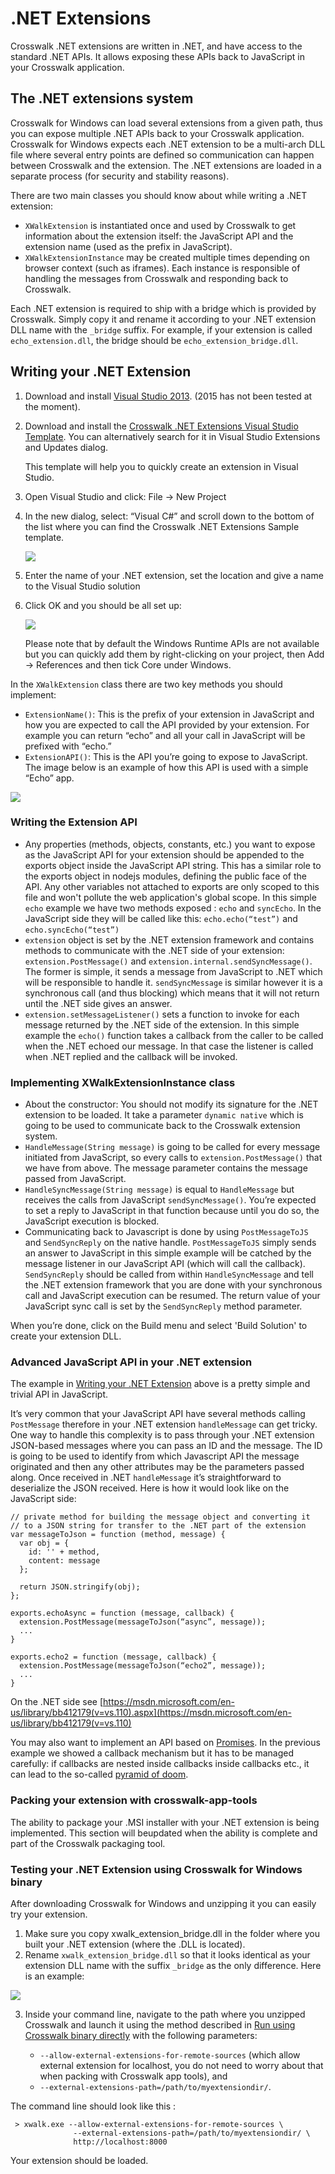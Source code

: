 # .NET Extensions

Crosswalk .NET extensions are written in .NET, and have access to the standard .NET APIs. It allows exposing these APIs back to JavaScript in your Crosswalk application.

## The .NET extensions system
Crosswalk for Windows can load several extensions from a given path, thus you can expose multiple .NET APIs back to your Crosswalk application. Crosswalk for Windows expects each .NET extension to be a multi-arch DLL file where several entry points are defined so communication can happen between Crosswalk and the extension. The .NET extensions are loaded in a separate process (for security and stability reasons).

There are two main classes you should know about while writing a .NET extension:

*   `XWalkExtension` is instantiated once and used by Crosswalk to get information about the extension itself: the JavaScript API and the extension name (used as the prefix in JavaScript).
*   `XWalkExtensionInstance` may be created multiple times depending on browser context (such as iframes). Each instance is responsible of handling the messages from Crosswalk and responding back to Crosswalk.

Each .NET extension is required to ship with a bridge which is provided by Crosswalk. Simply copy it and rename it according to your .NET extension DLL name with the `_bridge` suffix.  For example, if your extension is called `echo_extension.dll`, the bridge should be `echo_extension_bridge.dll`.

## <a class='doc-anchor' id='Writing-your-Net-Extension'></a>Writing your .NET Extension
1. Download and install [Visual Studio 2013](https://www.visualstudio.com/en-us/downloads/download-visual-studio-vs.aspx). (2015 has not been tested at the moment).

2. Download and install the [Crosswalk .NET Extensions Visual Studio Template](https://visualstudiogallery.msdn.microsoft.com/51e648be-c91a-40fa-9d13-8f49ec134e86). You can alternatively search for it in Visual Studio Extensions and Updates dialog.

   This template will help you to quickly create an extension in Visual Studio.

3. Open Visual Studio and click: File -> New Project

4. In the new dialog, select: “Visual C#” and scroll down to the bottom of the list where you can find the Crosswalk .NET Extensions Sample template.
    
   <a href="/assets/win5-new-project.png"><img src="/assets/win5-new-project.png" style="display: block; margin: 0 auto"/></a>

5. Enter the name of your .NET extension, set the location and give a name to the Visual Studio solution

6. Click OK and you should be all set up:

   <a href="/assets/win6-visual-studio.png"><img src="/assets/win6-visual-studio.png" style="display: block; margin: 0 auto"/></a>
   
   Please note that by default the Windows Runtime APIs are not available but you can quickly add them by right-clicking on your project, then Add -> References and then tick Core under Windows.

In the `XWalkExtension` class there are two key methods you should implement:

*   `ExtensionName()`: This is the prefix of your extension in JavaScript and how you are expected to call the API provided by your extension. For example you can return “echo” and all your call in JavaScript will be prefixed with “echo.”
*   `ExtensionAPI()`: This is the API you’re going to expose to JavaScript. The image below is an example of how this API is used with a simple “Echo” app.

   <a href="/assets/win7-extension-config.png"><img src="/assets/win7-extension-config.png" style="display: block; margin: 0 auto"/></a>

### Writing the Extension API

*   Any properties (methods, objects, constants, etc.) you want to expose as the JavaScript API for your extension should be appended to the exports object inside the JavaScript API string. This has a similar role to the exports object in nodejs modules, defining the public face of the API. Any other variables not attached to exports are only scoped to this file and won't pollute the web application's global scope. In this simple `echo` example we have two methods exposed : `echo` and `syncEcho`. In the JavaScript side they will be called like this: `echo.echo(“test”)` and `echo.syncEcho(“test”)`
*   `extension` object is set by the .NET extension framework and contains methods to communicate with the .NET side of your extension: `extension.PostMessage()` and `extension.internal.sendSyncMessage()`. The former is simple, it sends a message from JavaScript to .NET which will be responsible to handle it. `sendSyncMessage` is similar however it is a synchronous call (and thus blocking) which means that it will not return until the .NET side gives an answer.
*   `extension.setMessageListener()` sets a function to invoke for each message returned by the .NET side of the extension. In this simple example the `echo()` function takes a callback from the caller to be called when the .NET echoed our message. In that case the listener is called when .NET replied and the callback will be invoked.

### Implementing XWalkExtensionInstance class

*   About the constructor: You should not modify its signature for the .NET extension to be loaded. It take a parameter `dynamic native` which is going to be used to communicate back to the Crosswalk extension system.
*   `HandleMessage(String message)` is going to be called for every message initiated from JavaScript, so every calls to `extension.PostMessage()` that we have from above. The message parameter contains the message passed from JavaScript.
*   `HandleSyncMessage(String message)` is equal to `HandleMessage` but receives the calls from JavaScript `sendSyncMessage()`. You’re expected to set a reply to JavaScript in that function because until you do so, the JavaScript execution is blocked.
*   Communicating back to Javascript is done by using `PostMessageToJS` and `SendSyncReply` on the native handle. `PostMessageToJS` simply sends an answer to JavaScript in this simple example will be catched by the message listener in our JavaScript API (which will call the callback). `SendSyncReply` should be called from within `HandleSyncMessage` and tell the .NET extension framework that you are done with your synchronous call and JavaScript execution can be resumed. The return value of your JavaScript sync call is set by the `SendSyncReply` method parameter.

When you’re done, click on the Build menu and select 'Build Solution' to create your extension DLL.

### Advanced JavaScript API in your .NET extension

The example in <a href="#Writing-your-Net-Extension">Writing your .NET Extension</a> above is a pretty simple and trivial API in JavaScript.

It’s very common that your JavaScript API have several methods calling `PostMessage` therefore in your .NET extension `handleMessage` can get tricky. One way to handle this complexity is to pass through your .NET extension JSON-based messages where you can pass an ID and the message. The ID is going to be used to identify from which Javascript API the message originated and then any other attributes may be the parameters passed along. Once received in .NET `handleMessage` it’s straightforward to deserialize the JSON received. Here is how it would look like on the JavaScript side:

```
// private method for building the message object and converting it
// to a JSON string for transfer to the .NET part of the extension
var messageToJson = function (method, message) {
  var obj = {
    id: '' + method,
    content: message
  };

  return JSON.stringify(obj);
};

exports.echoAsync = function (message, callback) {
  extension.PostMessage(messageToJson(“async”, message));
  ...
}

exports.echo2 = function (message, callback) { 
  extension.PostMessage(messageToJson(“echo2”, message));
  ...
}
```

On the .NET side see [https://msdn.microsoft.com/en-us/library/bb412179(v=vs.110).aspx](https://msdn.microsoft.com/en-us/library/bb412179(v=vs.110)

You may also want to implement an API based on [Promises](http://promises-aplus.github.io/promises-spec/). In the previous example we showed a callback mechanism but it has to be managed carefully: if callbacks are nested inside callbacks inside callbacks etc., it can lead to the so-called [pyramid of doom](https://github.com/survivejs/js_tricks_and_tips/blob/master/common_problems/pyramid.md).


### Packing your extension with crosswalk-app-tools
The ability to package your .MSI installer with your .NET extension is being implemented.  This section will beupdated when the ability is complete and part of the Crosswalk packaging tool.

### Testing your .NET Extension using Crosswalk for Windows binary
After downloading Crosswalk for Windows and unzipping it you can easily try your extension.

1.  Make sure you copy xwalk_extension_bridge.dll in the folder where you built your .NET extension (where the .DLL is located).
2.  Rename `xwalk_extension_bridge.dll` so that it looks identical as your extension DLL name with the suffix `_bridge` as the only difference. Here is an example:

   <img src="/assets/win9-extension-net-bridge.png" style="display: block; margin: 0 auto"/>

3.  Inside your command line, navigate to the path where you unzipped Crosswalk and launch it using the method described in <a href="/documentation/windows/run_on_windows.html#Run-using-Crosswalk-binary-directly">Run using Crosswalk binary directly</a> with the following parameters:

    *  `--allow-external-extensions-for-remote-sources` (which allow external extension for localhost, you do not need to worry about that when packing with Crosswalk app tools), and
    *  `--external-extensions-path=/path/to/myextensiondir/`.
  
  The command line should look like this :
   ```
    > xwalk.exe --allow-external-extensions-for-remote-sources \
                 --external-extensions-path=/path/to/myextensiondir/ \
                 http://localhost:8000
   ```

Your extension should be loaded.

